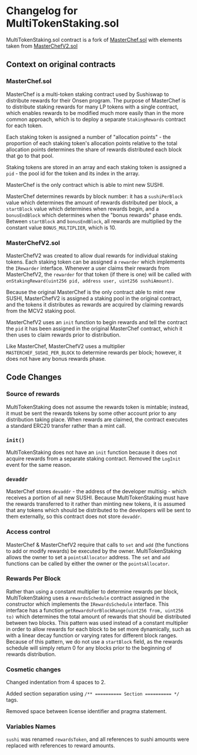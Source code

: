 # Changelog for MultiTokenStaking.sol

MultiTokenStaking.sol contract is a fork of [MasterChef.sol](https://github.com/sushiswap/sushiswap/blob/master/contracts/MasterChef.sol) with elements taken from [MasterChefV2.sol](https://github.com/sushiswap/sushiswap/blob/master/contracts/MasterChefV2.sol)

## Context on original contracts

### MasterChef.sol

MasterChef is a multi-token staking contract used by Sushiswap to distribute rewards for their Onsen program. The purpose of MasterChef is to distribute staking rewards for many LP tokens with a single contract, which enables rewards to be modified much more easily than in the more common approach, which is to deploy a separate `StakingRewards` contract for each token.

Each staking token is assigned a number of "allocation points" - the proportion of each staking token's allocation points relative to the total allocation points determines the share of rewards distributed each block that go to that pool.

Staking tokens are stored in an array and each staking token is assigned a `pid` - the pool id for the token and its index in the array.

MasterChef is the only contract which is able to mint new SUSHI.

MasterChef determines rewards by block number: it has a `sushiPerBlock` value which determines the amount of rewards distributed per block, a `startBlock` value which determines when rewards begin, and a `bonusEndBlock` which determines when the "bonus rewards" phase ends. Between `startBlock` and `bonusEndBlock`, all rewards are multiplied by the constant value `BONUS_MULTIPLIER`, which is 10.

### MasterChefV2.sol

MasterChefV2 was created to allow dual rewards for individual staking tokens. Each staking token can be assigned a `rewarder` which implements the `IRewarder` interface. Whenever a user claims their rewards from MasterChefV2, the `rewarder` for that token (if there is one) will be called with `onStakingReward(uint256 pid, address user, uint256 sushiAmount)`.

Because the original MasterChef is the only contract able to mint new SUSHI, MasterChefV2 is assigned a staking pool in the original contract, and the tokens it distributes as rewards are acquired by claiming rewards from the MCV2 staking pool.

MasterChefV2 uses an `init` function to begin rewards and tell the contract the `pid` it has been assigned in the original MasterChef contract, which it then uses to claim rewards prior to distribution.

Like MasterChef, MasterChefV2 uses a multiplier `MASTERCHEF_SUSHI_PER_BLOCK` to determine rewards per block; however, it does not have any bonus rewards phase.

## Code Changes

### Source of rewards
MultiTokenStaking does not assume the rewards token is mintable; instead, it must be sent the rewards tokens by some other account prior to any distribution taking place. When rewards are claimed, the contract executes a standard ERC20 transfer rather than a mint call.

### `init()`

MultiTokenStaking does not have an `init` function because it does not acquire rewards from a separate staking contract. Removed the `LogInit` event for the same reason.

### `devaddr`
MasterChef stores `devaddr` - the address of the developer multisig - which receives a portion of all new SUSHI. Because MultiTokenStaking must have the rewards transferred to it rather than minting new tokens, it is assumed that any tokens which should be distributed to the developers will be sent to them externally, so this contract does not store `devaddr`.

### Access control
MasterChef & MasterChefV2 require that calls to `set` and `add` (the functions to add or modify rewards) be executed by the owner. MultiTokenStaking allows the owner to set a `pointsAllocator` address. The `set` and `add` functions can be called by either the owner or the `pointsAllocator`.

### Rewards Per Block

Rather than using a constant multiplier to determine rewards per block, MultiTokenStaking uses a `rewardsSchedule` contract assigned in the constructor which implements the `IRewardsSchedule` interface. This interface has a function `getRewardsForBlockRange(uint256 from, uint256 to)` which determines the total amount of rewards that should be distributed between two blocks. This pattern was used instead of a constant multiplier in order to allow rewards for each block to be set more dynamically, such as with a linear decay function or varying rates for different block ranges.
Because of this pattern, we do not use a `startBlock` field, as the rewards schedule will simply return 0 for any blocks prior to the beginning of rewards distribution.

### Cosmetic changes

Changed indentation from 4 spaces to 2.

Added section separation using `/** ========== Section ========== */` tags.

Removed space between license identifier and pragma statement.

### Variables Names

`sushi` was renamed `rewardsToken`, and all references to sushi amounts were replaced with references to reward amounts.
